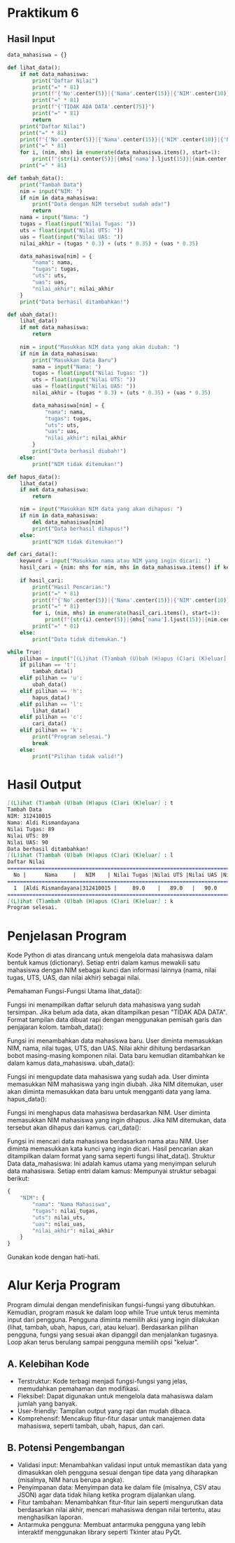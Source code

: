 # Praktikum 6
## Hasil Input 
```python
data_mahasiswa = {}

def lihat_data():
    if not data_mahasiswa:
        print("Daftar Nilai")
        print("=" * 81)
        print(f"{'No'.center(5)}|{'Nama'.center(15)}|{'NIM'.center(10)}|{'Nilai Tugas'.center(13)}|{'Nilai UTS'.center(10)}|{'Nilai UAS'.center(10)}|{'Nilai Akhir'.center(10)}|")
        print("=" * 81)
        print(f"{'TIDAK ADA DATA'.center(75)}")
        print("=" * 81)
        return
    print("Daftar Nilai")
    print("=" * 81)
    print(f"{'No'.center(5)}|{'Nama'.center(15)}|{'NIM'.center(10)}|{'Nilai Tugas'.center(13)}|{'Nilai UTS'.center(10)}|{'Nilai UAS'.center(10)}|{'Nilai Akhir'.center(10)}|")
    print("=" * 81)
    for i, (nim, mhs) in enumerate(data_mahasiswa.items(), start=1):
        print(f"{str(i).center(5)}|{mhs['nama'].ljust(15)}|{nim.center(10)}|{str(mhs['tugas']).center(13)}|{str(mhs['uts']).center(10)}|{str(mhs['uas']).center(10)}|{format(mhs['nilai_akhir'], '.2f').center(10)} |")
    print("=" * 81)

def tambah_data():
    print("Tambah Data")
    nim = input("NIM: ")
    if nim in data_mahasiswa:
        print("Data dengan NIM tersebut sudah ada!")
        return
    nama = input("Nama: ")
    tugas = float(input("Nilai Tugas: "))
    uts = float(input("Nilai UTS: "))
    uas = float(input("Nilai UAS: "))
    nilai_akhir = (tugas * 0.3) + (uts * 0.35) + (uas * 0.35)

    data_mahasiswa[nim] = {
        "nama": nama,
        "tugas": tugas,
        "uts": uts,
        "uas": uas,
        "nilai_akhir": nilai_akhir
    }
    print("Data berhasil ditambahkan!")

def ubah_data():
    lihat_data()
    if not data_mahasiswa:
        return
    
    nim = input("Masukkan NIM data yang akan diubah: ")
    if nim in data_mahasiswa:
        print("Masukkan Data Baru")
        nama = input("Nama: ")
        tugas = float(input("Nilai Tugas: "))
        uts = float(input("Nilai UTS: "))
        uas = float(input("Nilai UAS: "))
        nilai_akhir = (tugas * 0.3) + (uts * 0.35) + (uas * 0.35)

        data_mahasiswa[nim] = {
            "nama": nama,
            "tugas": tugas,
            "uts": uts,
            "uas": uas,
            "nilai_akhir": nilai_akhir
        }
        print("Data berhasil diubah!")
    else:
        print("NIM tidak ditemukan!")

def hapus_data():
    lihat_data()
    if not data_mahasiswa:
        return

    nim = input("Masukkan NIM data yang akan dihapus: ")
    if nim in data_mahasiswa:
        del data_mahasiswa[nim]
        print("Data berhasil dihapus!")
    else:
        print("NIM tidak ditemukan!")

def cari_data():
    keyword = input("Masukkan nama atau NIM yang ingin dicari: ")
    hasil_cari = {nim: mhs for nim, mhs in data_mahasiswa.items() if keyword.lower() in mhs['nama'].lower() or keyword in nim}
    
    if hasil_cari:
        print("Hasil Pencarian:")
        print("=" * 81)
        print(f"{'No'.center(5)}|{'Nama'.center(15)}|{'NIM'.center(10)}|{'Nilai Tugas'.center(13)}|{'Nilai UTS'.center(10)}|{'Nilai UAS'.center(10)}|{'Nilai Akhir'.center(10)}|")
        print("=" * 81)
        for i, (nim, mhs) in enumerate(hasil_cari.items(), start=1):
            print(f"{str(i).center(5)}|{mhs['nama'].ljust(15)}|{nim.center(10)}|{str(mhs['tugas']).center(13)}|{str(mhs['uts']).center(10)}|{str(mhs['uas']).center(10)}|{format(mhs['nilai_akhir'], '.2f').center(10)}|")
        print("=" * 81)
    else:
        print("Data tidak ditemukan.")

while True:
    pilihan = input("[(L)ihat (T)ambah (U)bah (H)apus (C)ari (K)eluar] : ").lower()
    if pilihan == 't':
        tambah_data()
    elif pilihan == 'u':
        ubah_data()
    elif pilihan == 'h':
        hapus_data()
    elif pilihan == 'l':
        lihat_data()
    elif pilihan == 'c':
        cari_data()
    elif pilihan == 'k':
        print("Program selesai.")
        break
    else:
        print("Pilihan tidak valid!")
```

# Hasil Output
````markdown
[(L)ihat (T)ambah (U)bah (H)apus (C)ari (K)eluar] : t
Tambah Data
NIM: 312410015
Nama: Aldi Rismandayana
Nilai Tugas: 89
Nilai UTS: 89
Nilai UAS: 90
Data berhasil ditambahkan!
[(L)ihat (T)ambah (U)bah (H)apus (C)ari (K)eluar] : l
Daftar Nilai
=================================================================================
  No |      Nama     |   NIM    | Nilai Tugas |Nilai UTS |Nilai UAS |Nilai Akhir|
=================================================================================
  1  |Aldi Rismandayana|312410015 |     89.0    |   89.0   |   90.0   |  89.35    |
=================================================================================
[(L)ihat (T)ambah (U)bah (H)apus (C)ari (K)eluar] : k
Program selesai.
````

# Penjelasan Program
Kode Python di atas dirancang untuk mengelola data mahasiswa dalam bentuk kamus (dictionary). Setiap entri dalam kamus mewakili satu mahasiswa dengan NIM sebagai kunci dan informasi lainnya (nama, nilai tugas, UTS, UAS, dan nilai akhir) sebagai nilai.

Pemahaman Fungsi-Fungsi Utama
lihat_data():

Fungsi ini menampilkan daftar seluruh data mahasiswa yang sudah tersimpan.
Jika belum ada data, akan ditampilkan pesan "TIDAK ADA DATA".
Format tampilan data dibuat rapi dengan menggunakan pemisah garis dan penjajaran kolom.
tambah_data():

Fungsi ini menambahkan data mahasiswa baru.
User diminta memasukkan NIM, nama, nilai tugas, UTS, dan UAS.
Nilai akhir dihitung berdasarkan bobot masing-masing komponen nilai.
Data baru kemudian ditambahkan ke dalam kamus data_mahasiswa.
ubah_data():

Fungsi ini mengupdate data mahasiswa yang sudah ada.
User diminta memasukkan NIM mahasiswa yang ingin diubah.
Jika NIM ditemukan, user akan diminta memasukkan data baru untuk mengganti data yang lama.
hapus_data():

Fungsi ini menghapus data mahasiswa berdasarkan NIM.
User diminta memasukkan NIM mahasiswa yang ingin dihapus.
Jika NIM ditemukan, data tersebut akan dihapus dari kamus.
cari_data():

Fungsi ini mencari data mahasiswa berdasarkan nama atau NIM.
User diminta memasukkan kata kunci yang ingin dicari.
Hasil pencarian akan ditampilkan dalam format yang sama seperti fungsi lihat_data().
Struktur Data
data_mahasiswa: Ini adalah kamus utama yang menyimpan seluruh data mahasiswa.
Setiap entri dalam kamus: Mempunyai struktur sebagai berikut:
```Python
{
    "NIM": {
        "nama": "Nama Mahasiswa",
        "tugas": nilai_tugas,
        "uts": nilai_uts,
        "uas": nilai_uas,
        "nilai_akhir": nilai_akhir
    }
}
```
Gunakan kode dengan hati-hati.

# Alur Kerja Program
Program dimulai dengan mendefinisikan fungsi-fungsi yang dibutuhkan.
Kemudian, program masuk ke dalam loop while True untuk terus meminta input dari pengguna.
Pengguna diminta memilih aksi yang ingin dilakukan (lihat, tambah, ubah, hapus, cari, atau keluar).
Berdasarkan pilihan pengguna, fungsi yang sesuai akan dipanggil dan menjalankan tugasnya.
Loop akan terus berulang sampai pengguna memilih opsi "keluar".
## A. Kelebihan Kode
- Terstruktur: Kode terbagi menjadi fungsi-fungsi yang jelas, memudahkan pemahaman dan modifikasi.
- Fleksibel: Dapat digunakan untuk mengelola data mahasiswa dalam jumlah yang banyak.
- User-friendly: Tampilan output yang rapi dan mudah dibaca.
- Komprehensif: Mencakup fitur-fitur dasar untuk manajemen data mahasiswa, seperti tambah, ubah, hapus, dan cari.
## B. Potensi Pengembangan
- Validasi input: Menambahkan validasi input untuk memastikan data yang dimasukkan oleh pengguna sesuai dengan tipe data yang diharapkan (misalnya, NIM harus berupa angka).
- Penyimpanan data: Menyimpan data ke dalam file (misalnya, CSV atau JSON) agar data tidak hilang ketika program dijalankan ulang.
- Fitur tambahan: Menambahkan fitur-fitur lain seperti mengurutkan data berdasarkan nilai akhir, mencari mahasiswa dengan nilai tertentu, atau menghasilkan laporan.
- Antarmuka pengguna: Membuat antarmuka pengguna yang lebih interaktif menggunakan library seperti Tkinter atau PyQt.

